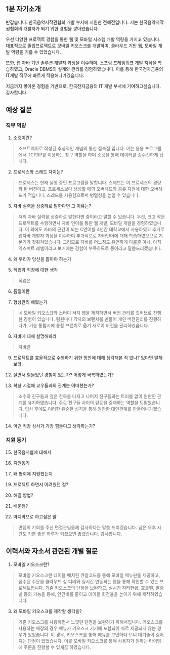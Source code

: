 ## 1분 자기소개
반갑습니다. 한국음악저작권협회 개발 부서에 지원한 전혜진입니다.
저는 한국음악저작권협회의 개발자가 되기 위한 경험을 쌓아왔습니다.

우선 다양한 프로젝트 경험을 통한 웹 및 모바일 시스템 개발 역량을 가지고 있습니다. 대표적으로 졸업프로젝트로 모바일 키오스크를 개발하여, 클라우드 기반 웹, 모바일 개발 역량을 기를 수 있었습니다. 

또한, 웹 자바 기반 솔루션 개발자 과정을 이수하며, 스프링 프레임워크 개발 지식을 학습하였고, Oracle DBMS의 설계와 관리를 경험하였습니다. 이를 통해 한국전자금융의 IT개발 직무에 빠르게 적응해나가겠습니다.

지금까지 쌓아온 경험을 기반으로, 한국전자금융의 IT 개발 부서에 기여하고싶습니다. 감사합니다.

## 예상 질문

### 직무 역량

1. 소켓이란?
>소프트웨어로 작성된 추상적인  개념의 통신 접속점 입니다. 이는 응용 프로그램에서 TCP/IP를 이용하는 창구 역할을 하며 소켓을 통해 데이터를 송수신하게 됩니다. 
2. 프로세스와 스레드 차이는?
>프로세스는 현재 실행 중인 프로그램을 말합니다. 스레드는 이 프로세스의 경량화 된 버전이고, 프로세스보다 생성할 때의 오버헤드와 공유 자원에 대한 오버헤드가 적습니다. 스레드를 사용함으로써 병렬성을 높일 수 있습니다.
3. 자바 실력을 상중하로 말한다면 그 이유는?
>저의 자바 실력을 상중하로 말한다면 중이라고 말할 수 있습니다. 우선, 크고 작은 프로젝트를 수행하면서 자바 언어를 통한 웹 개발, 모바일 개발을 경험하였습니다. 이 외에도 자바의 근간이 되는 C언어를 4년간 대학교에서 사용하였고 추가로 웹자바 개발자 과정을 이수하며 추가적으로 자바언어에 대해 학습하였으므로 기본기가 갖춰져있습니다. 그러므로 자바를 어느정도 유연하게 다룰줄 아나, 아직 익스퍼트 레벨이라고 보기에는 경험이 부족하므로 중이라고 말씀드리겠습니다.
4. 왜 우리가 당신을 뽑아야 하는가  
>
5. 직업과 직장에 대한 생각  
>직업은 
6. 품질이란  
>
7. 형상관리 해봤는가  
>네 모바일 키오스크와 스터디 서치 웹을 제작하면서 버전 관리를 깃허브로 진행한 경험이 있습니다. 팀원마다 각자의 브랜치를 만들어 개인 버전관리를 진행하다가, 기능 통합시에 통합 브랜치로 옮겨 새로이 버전을 관리하였습니다.
8. 자바에 대해 설명해봐라
>자바란 
9. 프로젝트를 효율적으로 수행하기 위한 방안에 대해 생각해본 적 있나? 있다면 말해보라.
>
12. 살면서 힘들었던  경험이  있는가? 어떻게  극복하였는가?  
>
13. 학창 시절에  교우들과의  관계는  어떠했는가?  
>소수의  친구들과  깊은  친목을  다지고  나머지  친구들과는  트러블  없이  원만한  관계를  유지하였습니다. 주로 친구들 사이의 갈등을 중재하는 역할을 도맡았습니다. 입사 후에도 이러한 유순한 성격을 통해 원만한 대인관계를 만들어나가겠습니다.
14. 어떤 직장  상사가  가장  힘들다고  생각하는가?  
> 

### 지원 동기

15. 한국음저협에 대해서
>
16. 지원동기
>
17. 왜 협회에 지원했는지
>

19. 프로젝트 하면서 어려웠던 점?

20. 해결 방법?

21. 배운점?

22. 마지막으로 하고싶은 말
>면접의 기회를 주신 면접관님들께 감사하다는 말씀 드리겠습니다. 남은 오후 시간도 기분 좋은 하루가 되셨으면 좋겠습니다. 감사합니다. 



## 이력서와 자소서 관련된 개별 질문
1. 모바일 키오스크란?
>모바일 키오스크란 테이블 배치된 큐알코드를 통해 모바일 메뉴판을 제공하고, 접수된 주문을 클라우드 상 디비와 실시간 연동되는 웹을 통해 확인할 수 있는 프로젝트입니다. 기존 키오스크의 단점을 보완하고, 실시간 자리현황, 호출벨, 알람벨 등의 기능을 통해, 인건비를 줄이고 테이블 회전율을 높이기 위해 제작하였습니다.
>
3. 왜 모바일 키오스크를 제작할 생각을?
>기존 키오스크를 사용하면서 느꼇던 단점을 보완하기 위해서입니다. 키오스크를 사용하는 매장의 경우 메뉴가 키오스크 기기에 포함되어 따로 제공되지 않는 경우가 있었습니다. 이 경우, 키오스크를 통해 메뉴를 고민하다 보니 대기줄이 길어지는 단점이 있었습니다.
>이를 모바일 키오스크를 통해 사용자가 원하는 타이밍에 주문을 진행할 수 있게끔 하였습니다. 
<!--stackedit_data:
eyJoaXN0b3J5IjpbLTExMjIwODMwMywtNzY0MjI0OTQwXX0=
-->